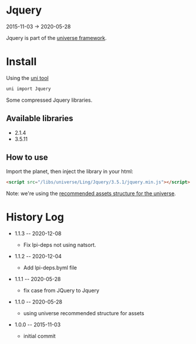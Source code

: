 Jquery
=============
2015-11-03 -> 2020-05-28



Jquery is part of the [universe framework](https://github.com/karayabin/universe-snapshot).


Install
=============


Using the [uni tool](https://github.com/lingtalfi/universe-naive-importer)
```bash
uni import Jquery
```



Some compressed Jquery libraries.


Available libraries
-----------------------


- 2.1.4
- 3.5.11




How to use
---------------

Import the planet, then inject the library in your html:

```html 
<script src="/libs/universe/Ling/Jquery/3.5.1/jquery.min.js"></script>
```


Note: we're using the [recommended assets structure for the universe](https://github.com/lingtalfi/NotationFan/blob/master/universe-assets.md).







History Log
===============

- 1.1.3 -- 2020-12-08

    - Fix lpi-deps not using natsort.

- 1.1.2 -- 2020-12-04

    - Add lpi-deps.byml file

- 1.1.1 -- 2020-05-28

    - fix case from JQuery to Jquery
    
- 1.1.0 -- 2020-05-28

    - using universe recommended structure for assets

- 1.0.0 -- 2015-11-03

    - initial commit


